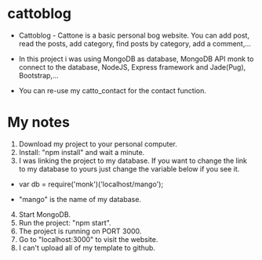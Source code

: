 # cattoblog

- Cattoblog - Cattone is a basic personal bog website. You can add post, read the posts, add category, find posts by category, add a comment,...

- In this project i was using MongoDB as database, MongoDB API monk to connect to the database, NodeJS, Express framework and Jade(Pug), Bootstrap,...

- You can re-use my catto_contact for the contact function.

# My notes
1. Download my project to your personal computer.
2. Install: "npm install" and wait a minute.
3. I was linking the project to my database. If you want to change the link to my database to yours just change the variable below if you see it.

- var db = require('monk')('localhost/mango');

- "mango" is the name of my database.

4. Start MongoDB.
5. Run the project: "npm start".
6. The project is running on PORT 3000.
7. Go to "localhost:3000" to visit the website.
8. I can't upload all of my template to github.

